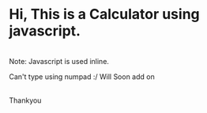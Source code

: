
<br>
<h1>Hi, This is a Calculator using javascript.</h1>
<br>
Note: Javascript is used inline.
<p>Can't type using numpad :/ 
Will Soon add on </p>
<br>
Thankyou
